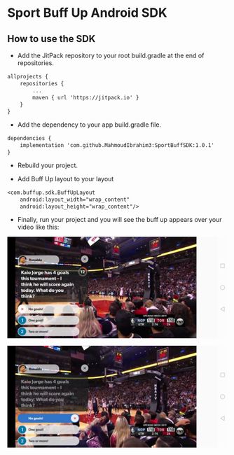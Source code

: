 # Sport Buff Up Android SDK

## How to use the SDK
- Add the JitPack repository to your root build.gradle at the end of repositories.
```
allprojects {
    repositories {
        ...
        maven { url 'https://jitpack.io' }
    }
}
```

- Add the dependency to your app build.gradle file.
```
dependencies {
    implementation 'com.github.MahmoudIbrahim3:SportBuffSDK:1.0.1'
}
```

- Rebuild your project.

- Add Buff Up layout to your layout
```
<com.buffup.sdk.BuffUpLayout
    android:layout_width="wrap_content"
    android:layout_height="wrap_content"/>
```

- Finally, run your project and you will see the buff up appears over your video like this:

![Image1](buffup/1.jpeg)

![Image2](buffup/2.jpeg)



